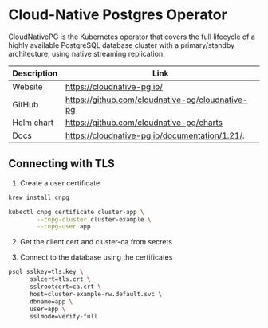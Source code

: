 # Cloud-Native Postgres Operator

CloudNativePG is the Kubernetes operator that covers the full lifecycle of a highly available PostgreSQL database cluster with a primary/standby architecture, using native streaming replication.

| Description | Link                                             |
|-------------|--------------------------------------------------|
| Website     | https://cloudnative-pg.io/                       |
| GitHub      | https://github.com/cloudnative-pg/cloudnative-pg |
| Helm chart  | https://github.com/cloudnative-pg/charts         |
| Docs        | https://cloudnative-pg.io/documentation/1.21/.   |

## Connecting with TLS

  1. Create a user certificate

```bash
krew install cnpg

kubectl cnpg certificate cluster-app \
        --cnpg-cluster cluster-example \
        --cnpg-user app
```

  2. Get the client cert and cluster-ca from secrets

  3. Connect to the database using the certificates

```bash
psql sslkey=tls.key \
      sslcert=tls.crt \
      sslrootcert=ca.crt \
      host=cluster-example-rw.default.svc \
      dbname=app \
      user=app \
      sslmode=verify-full
```
